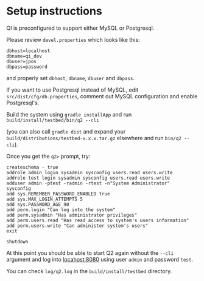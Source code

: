 # Setup instructions

QI is preconfigured to support either MySQL or Postgresql.

Please review `devel.properties` which looks like this:

```
dbhost=localhost
dbname=qi_dev
dbuser=jpos
dbpass=password
```

and properly set `dbhost`, `dbname`, `dbuser` and `dbpass`.

If you want to use Postgresql instead of MySQL, edit 
`src/dist/cfg/db.properties`, comment out MySQL configuration and enable Postgresql's.

Build the system using `gradle installApp` and run `build/install/testbed/bin/q2 --cli`

(you can also call `gradle dist` and expand your `build/distributions/testbed-x.x.x.tar.gz` elsewhere and run `bin/q2 --cli`).


Once you get the `q2>` prompt, try:


```
createschema - true
addrole admin login sysadmin sysconfig users.read users.write
addrole test login sysadmin sysconfig users.read users.write
adduser admin -ptest -radmin -rtest -n"System Administrator"
sysconfig
add sys.REMEMBER_PASSWORD_ENABLED true
add sys.MAX_LOGIN_ATTEMPTS 5
add sys.PASSWORD_AGE 90
add perm.login "Can log into the system"
add perm.sysadmin "Has administrator privileges"
add perm.users.read "Has read access to system's users information"
add perm.users.write "Can administer system's users"
exit

shutdown
```
At this point you should be able to start Q2 again without the `--cli` argument and log into [locahost:8080](http://localhost:8080) using user `admin` and password `test`. 

You can check `log/q2.log` in the `build/install/testbed` directory.

